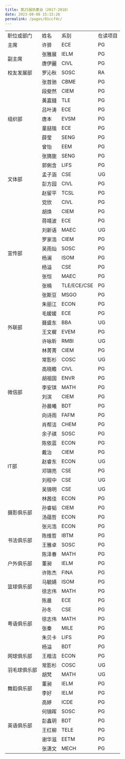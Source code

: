 ```yaml
---
title: 第25届执委会（2017-2018）
date: 2023-08-08 15:15:26
permalink: /pages/01ccf4c/
---
```


 
<table>
<tbody>
<tr>
<td>职位或部门</td>
<td>姓名</td>
<td>系别</td>
<td>在读项目</td>
</tr>
<tr>
<td>主席</td>
<td>许骅</td>
<td>ECE</td>
<td>PG</td>
</tr>
<tr>
<td rowspan="2">副主席</td>
<td>张雅展</td>
<td>IELM</td>
<td>PG</td>
</tr>
<tr>
<td>唐伊麗</td>
<td>CIVL</td>
<td>PG</td>
</tr>
<tr>
<td>校友发展部</td>
<td>罗沁秋</td>
<td>SOSC</td>
<td>RA</td>
</tr>
<tr>
<td rowspan="9">组织部</td>
<td>张首驰</td>
<td>CBME</td>
<td>PG</td>
</tr>
<tr>
<td>段斐然</td>
<td>CIEM</td>
<td>PG</td>
</tr>
<tr>
<td>黃嘉錢</td>
<td>TLE</td>
<td>PG</td>
</tr>
<tr>
<td>吕叶涛</td>
<td>ECE</td>
<td>PG</td>
</tr>
<tr>
<td>唐本</td>
<td>EVSM</td>
<td>PG</td>
</tr>
<tr>
<td>童喆锴</td>
<td>ECE</td>
<td>PG</td>
</tr>
<tr>
<td>薛莹</td>
<td>SENG</td>
<td>PG</td>
</tr>
<tr>
<td>曾怡</td>
<td>EEM</td>
<td>PG</td>
</tr>
<tr>
<td>张旖旎</td>
<td>SENG</td>
<td>PG</td>
</tr>
<tr>
<td rowspan="4">文体部</td>
<td>郭俐含</td>
<td>LIFS</td>
<td>PG</td>
</tr>
<tr>
<td>孟子涵</td>
<td>CSE</td>
<td>UG</td>
</tr>
<tr>
<td>彭方园</td>
<td>CIVL</td>
<td>PG</td>
</tr>
<tr>
<td>赵留平</td>
<td>TCSL</td>
<td>PG</td>
</tr>
<tr>
<td rowspan="12">宣传部</td>
<td>党欣</td>
<td>CIVL</td>
<td>PG</td>
</tr>
<tr>
<td>胡焕</td>
<td>CIEM</td>
<td>PG</td>
</tr>
<tr>
<td>蒋靖波</td>
<td>ECE</td>
<td>PG</td>
</tr>
<tr>
<td>刘新语</td>
<td>MAEC</td>
<td>UG</td>
</tr>
<tr>
<td>罗家浩</td>
<td>CIEM</td>
<td>PG</td>
</tr>
<tr>
<td>吴雨灿</td>
<td>SOSC</td>
<td>PG</td>
</tr>
<tr>
<td>杨澜</td>
<td>ISOM</td>
<td>PG</td>
</tr>
<tr>
<td>杨溢</td>
<td>CSE</td>
<td>PG</td>
</tr>
<tr>
<td>张恺</td>
<td>MAEC</td>
<td>PG</td>
</tr>
<tr>
<td>张楠</td>
<td>TLE/ECE/CSE</td>
<td>PG</td>
</tr>
<tr>
<td>张斯豆</td>
<td>MSGO</td>
<td>PG</td>
</tr>
<tr>
<td>朱丽江</td>
<td>ECON</td>
<td>PG</td>
</tr>
<tr>
<td rowspan="4">外联部</td>
<td>毛媛媛</td>
<td>ECE</td>
<td>PG</td>
</tr>
<tr>
<td>聂盛东</td>
<td>BBA</td>
<td>UG</td>
</tr>
<tr>
<td>王文樨</td>
<td>EVEM</td>
<td>PG</td>
</tr>
<tr>
<td>许咏昕</td>
<td>RMBI</td>
<td>UG</td>
</tr>
<tr>
<td rowspan="10">微信部</td>
<td>林菁菁</td>
<td>CIEM</td>
<td>PG</td>
</tr>
<tr>
<td>常影杉</td>
<td>COSC</td>
<td>UG</td>
</tr>
<tr>
<td>高晓瞻</td>
<td>CIVL</td>
<td>PG</td>
</tr>
<tr>
<td>胡祖国</td>
<td>ENVR</td>
<td>PG</td>
</tr>
<tr>
<td>李安琪</td>
<td>MATH</td>
<td>PG</td>
</tr>
<tr>
<td>刘滨</td>
<td>CIEM</td>
<td>PG</td>
</tr>
<tr>
<td>孙晨曦</td>
<td>BDT</td>
<td>PG</td>
</tr>
<tr>
<td>向诗雨</td>
<td>FAFM</td>
<td>PG</td>
</tr>
<tr>
<td>肖帮洁</td>
<td>CHEM</td>
<td>PG</td>
</tr>
<tr>
<td>余子祺</td>
<td>SOSC</td>
<td>PG</td>
</tr>
<tr>
<td rowspan="6">IT部</td>
<td>陈依蓝</td>
<td>ECON</td>
<td>PG</td>
</tr>
<tr>
<td>戴治</td>
<td>CIEM</td>
<td>PG</td>
</tr>
<tr>
<td>赵睿东</td>
<td>ECON</td>
<td>UG</td>
</tr>
<tr>
<td>邓锦亮</td>
<td>CSE</td>
<td>PG</td>
</tr>
<tr>
<td>刘程中</td>
<td>CSE</td>
<td>UG</td>
</tr>
<tr>
<td>吴锦明</td>
<td>CSE</td>
<td>UG</td>
</tr>
<tr>
<td rowspan="4">摄影俱乐部</td>
<td>林茜佳</td>
<td>ECON</td>
<td>PG</td>
</tr>
<tr>
<td>孙睿韬</td>
<td>CIEM</td>
<td>PG</td>
</tr>
<tr>
<td>汤蕴哲</td>
<td>ECON</td>
<td>PG</td>
</tr>
<tr>
<td>张元浩</td>
<td>ECON</td>
<td>PG</td>
</tr>
<tr>
<td rowspan="2">书法俱乐部</td>
<td>陈维哲</td>
<td>IBTM</td>
<td>PG</td>
</tr>
<tr>
<td>王雅卓</td>
<td>SOSC</td>
<td>PG</td>
</tr>
<tr>
<td></td>
<td>陈泽春</td>
<td>MATH</td>
<td>PG</td>
</tr>
<tr>
<td>户外俱乐部</td>
<td>董昶</td>
<td>IELM</td>
<td>PG</td>
</tr>
<tr>
<td></td>
<td>许陈杰</td>
<td>FINA</td>
<td>PG</td>
</tr>
<tr>
<td rowspan="2">篮球俱乐部</td>
<td>马毓婧</td>
<td>ISOM</td>
<td>PG</td>
</tr>
<tr>
<td>徐志伟</td>
<td>MATH</td>
<td>PG</td>
</tr>
<tr>
<td rowspan="6">粤语俱乐部</td>
<td>陈晨</td>
<td>ECE</td>
<td>PG</td>
</tr>
<tr>
<td>孙冬</td>
<td>CSE</td>
<td>PG</td>
</tr>
<tr>
<td>徐志伟</td>
<td>MATH</td>
<td>PG</td>
</tr>
<tr>
<td>张秦</td>
<td>MILE</td>
<td>PG</td>
</tr>
<tr>
<td>朱贝卡</td>
<td>LIFS</td>
<td>PG</td>
</tr>
<tr>
<td>杨溢</td>
<td>BDT</td>
<td>PG</td>
</tr>
<tr>
<td>网球俱乐部</td>
<td>王楷洁</td>
<td>ECON</td>
<td>PG</td>
</tr>
<tr>
<td rowspan="2">羽毛球俱乐部</td>
<td>常影杉</td>
<td>COSC</td>
<td>UG</td>
</tr>
<tr>
<td>胡梵</td>
<td>MATH</td>
<td>UG</td>
</tr>
<tr>
<td rowspan="2">舞蹈俱乐部</td>
<td>董昶</td>
<td>IELM</td>
<td>PG</td>
</tr>
<tr>
<td>李好</td>
<td>IELM</td>
<td>PG</td>
</tr>
<tr>
<td rowspan="6">英语俱乐部</td>
<td>高婷</td>
<td>ICDE</td>
<td>PG</td>
</tr>
<tr>
<td>何锦晖</td>
<td>SOSC</td>
<td>PG</td>
</tr>
<tr>
<td>彭鑫玥</td>
<td>BDT</td>
<td>PG</td>
</tr>
<tr>
<td>王红柳</td>
<td>TELE</td>
<td>PG</td>
</tr>
<tr>
<td>谢华滋</td>
<td>EETM</td>
<td>PG</td>
</tr>
<tr>
<td>张潇文</td>
<td>MECH</td>
<td>PG</td>
</tr>
</tbody>
</table>
 